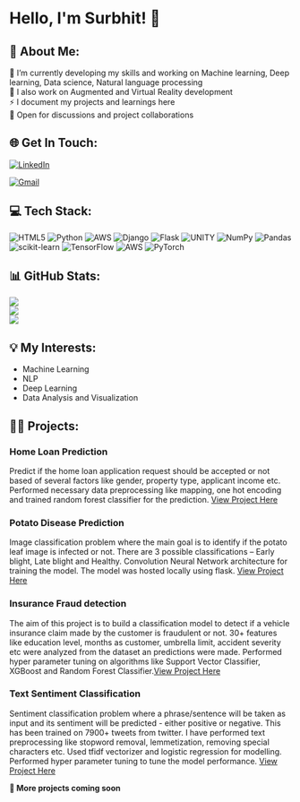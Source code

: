# Hello, I'm Surbhit! 👋

## 💫 About Me:
🌱 I’m currently developing my skills and working on Machine learning, Deep learning, Data science, Natural language processing<br>
:iphone: I also work on Augmented and Virtual Reality development <br>
⚡ I document my projects and learnings here<br>
:handshake: Open for discussions and project collaborations<br>



## 🌐 Get In Touch:
[![LinkedIn](https://img.shields.io/badge/LinkedIn-0077B5?style=for-the-badge&logo=linkedin&logoColor=white)](https://linkedin.com/in/https://www.linkedin.com/in/surbhit-kumar/)

[![Gmail](https://img.shields.io/badge/Gmail-D14836?style=for-the-badge&logo=gmail&logoColor=white)](surbhit3812@gmail.com)

## 💻 Tech Stack:
![HTML5](https://img.shields.io/badge/html5-%23E34F26.svg?style=plastic&logo=html5&logoColor=white) ![Python](https://img.shields.io/badge/python-3670A0?style=plastic&logo=python&logoColor=ffdd54) ![AWS](https://img.shields.io/badge/AWS-%23FF9900.svg?style=plastic&logo=amazon-aws&logoColor=white) ![Django](https://img.shields.io/badge/django-%23092E20.svg?style=plastic&logo=django&logoColor=white) ![Flask](https://img.shields.io/badge/flask-%23000.svg?style=plastic&logo=flask&logoColor=white) ![UNITY](https://img.shields.io/badge/Unity-%2320232a.svg?style=plastic&logo=unity&logoColor=white) ![NumPy](https://img.shields.io/badge/numpy-%23013243.svg?style=plastic&logo=numpy&logoColor=white) ![Pandas](https://img.shields.io/badge/pandas-%23150458.svg?style=plastic&logo=pandas&logoColor=white) ![scikit-learn](https://img.shields.io/badge/scikit--learn-%23F7931E.svg?style=plastic&logo=scikit-learn&logoColor=white) ![TensorFlow](https://img.shields.io/badge/TensorFlow-%23FF6F00.svg?style=plastic&logo=TensorFlow&logoColor=white) ![AWS](https://img.shields.io/badge/AWS-%23FF9900.svg?style=plastic&logo=amazon-aws&logoColor=white) ![PyTorch](https://img.shields.io/badge/PyTorch-%23EE4C2C.svg?style=plastic&logo=PyTorch&logoColor=white)

## 📊 GitHub Stats:
![](https://github-readme-stats.vercel.app/api?username=Surbhit01&theme=nightowl&hide_border=true&include_all_commits=true&count_private=false)<br/>
![](https://github-readme-streak-stats.herokuapp.com/?user=Surbhit01&theme=nightowl&hide_border=true)<br/>
![](https://github-readme-stats.vercel.app/api/top-langs/?username=Surbhit01&theme=nightowl&hide_border=true&include_all_commits=true&count_private=false&layout=compact)

## :bulb: My Interests:
- Machine Learning
- NLP
- Deep Learning 
- Data Analysis and Visualization

## :man_technologist: Projects:

### Home Loan Prediction
Predict if the home loan application request should be accepted or not based of several factors like gender, property type, applicant income etc. Performed necessary data preprocessing like mapping, one hot encoding and trained random forest classifier for the prediction. [View Project Here](https://github.com/Surbhit01/HomeLoanPrediction)

### Potato Disease Prediction
Image classification problem where the main goal is to identify if the potato leaf image is infected or not. There are 3 possible classifications – Early blight, Late blight and Healthy. Convolution Neural Network architecture for training the model. The model was hosted locally using flask. [View Project Here](https://github.com/Surbhit01/Potato-Disease)

### Insurance Fraud detection
The aim of this project is to build a classification model to detect if a vehicle insurance claim made by the customer is fraudulent or not. 30+ features like education level, months as customer, umbrella limit, accident severity etc were analyzed from the dataset an predictions were made. Performed hyper parameter tuning on algorithms like Support Vector Classifier, XGBoost and Random Forest Classifier.[View Project Here](https://github.com/Surbhit01/InsuranceFraudDetection)

### Text Sentiment Classification
Sentiment classification problem where a phrase/sentence will be taken as input and its sentiment will be predicted - either positive or negative. This has been trained on 7900+ tweets from twitter. I have performed text preprocessing like stopword removal, lemmetization, removing special characters etc. Used tfidf vectorizer and logistic regression for modelling. Performed hyper parameter tuning to tune the model performance.
 [View Project Here](https://github.com/Surbhit01/SentimentClassification)

**🚀 More projects coming soon**
<!-- Proudly created with GPRM ( https://gprm.itsvg.in ) -->
